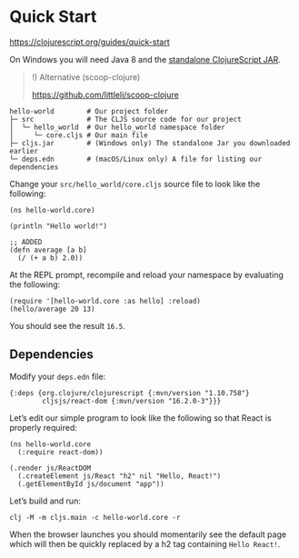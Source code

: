 # Quick Start #

<https://clojurescript.org/guides/quick-start>

On Windows you will need Java 8 and the [standalone ClojureScript JAR](https://github.com/clojure/clojurescript/releases/download/r1.10.758/cljs.jar).

> !) Alternative (scoop-clojure)
>
> <https://github.com/littleli/scoop-clojure>

```
hello-world        # Our project folder
├─ src             # The CLJS source code for our project
│  └─ hello_world  # Our hello_world namespace folder
│     └─ core.cljs # Our main file
├─ cljs.jar        # (Windows only) The standalone Jar you downloaded earlier
└─ deps.edn        # (macOS/Linux only) A file for listing our dependencies
```

Change your `src/hello_world/core.cljs` source file to look like the following:

```clojurescript
(ns hello-world.core)

(println "Hello world!")

;; ADDED
(defn average [a b]
  (/ (+ a b) 2.0))
```

At the REPL prompt, recompile and reload your namespace by evaluating the following:

```clojurescript
(require '[hello-world.core :as hello] :reload)
(hello/average 20 13)
```

You should see the result `16.5`.


## Dependencies ##

Modify your `deps.edn` file:

```clojurescript
{:deps {org.clojure/clojurescript {:mvn/version "1.10.758"}
        cljsjs/react-dom {:mvn/version "16.2.0-3"}}}
```

Let’s edit our simple program to look like the following so that React is properly required:

```clojurescript
(ns hello-world.core
  (:require react-dom))

(.render js/ReactDOM
  (.createElement js/React "h2" nil "Hello, React!")
  (.getElementById js/document "app"))
```

Let’s build and run:

```shell
clj -M -m cljs.main -c hello-world.core -r
```

When the browser launches you should momentarily see the default page which will then be quickly replaced by a h2 tag containing `Hello React!`.
